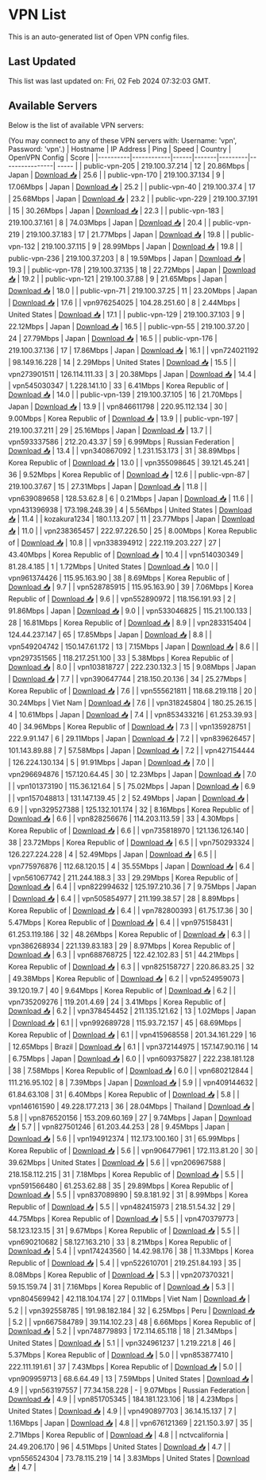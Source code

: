 # VPN List

This is an auto-generated list of Open VPN config files.

## Last Updated

This list was last updated on: Fri, 02 Feb 2024 07:32:03 GMT.

## Available Servers

Below is the list of available VPN servers:

(You may connect to any of these VPN servers with: Username: 'vpn', Password: 'vpn'.)
| Hostname | IP Address | Ping | Speed | Country | OpenVPN Config | Score |
|----------|------------|------|-------|---------|----------------| ----- |
| public-vpn-205 | 219.100.37.214 | 12 | 20.86Mbps | Japan | [Download 📥](./configs/server_0_JP.ovpn) | 25.6 |
| public-vpn-170 | 219.100.37.134 | 9 | 17.06Mbps | Japan | [Download 📥](./configs/server_1_JP.ovpn) | 25.2 |
| public-vpn-40 | 219.100.37.4 | 17 | 25.68Mbps | Japan | [Download 📥](./configs/server_2_JP.ovpn) | 23.2 |
| public-vpn-229 | 219.100.37.191 | 15 | 30.26Mbps | Japan | [Download 📥](./configs/server_3_JP.ovpn) | 22.3 |
| public-vpn-183 | 219.100.37.161 | 8 | 74.03Mbps | Japan | [Download 📥](./configs/server_4_JP.ovpn) | 20.4 |
| public-vpn-219 | 219.100.37.183 | 17 | 21.77Mbps | Japan | [Download 📥](./configs/server_5_JP.ovpn) | 19.8 |
| public-vpn-132 | 219.100.37.115 | 9 | 28.99Mbps | Japan | [Download 📥](./configs/server_6_JP.ovpn) | 19.8 |
| public-vpn-236 | 219.100.37.203 | 8 | 19.59Mbps | Japan | [Download 📥](./configs/server_7_JP.ovpn) | 19.3 |
| public-vpn-178 | 219.100.37.135 | 18 | 22.72Mbps | Japan | [Download 📥](./configs/server_8_JP.ovpn) | 19.2 |
| public-vpn-121 | 219.100.37.88 | 9 | 21.65Mbps | Japan | [Download 📥](./configs/server_9_JP.ovpn) | 18.0 |
| public-vpn-71 | 219.100.37.25 | 11 | 23.20Mbps | Japan | [Download 📥](./configs/server_10_JP.ovpn) | 17.6 |
| vpn976254025 | 104.28.251.60 | 8 | 2.44Mbps | United States | [Download 📥](./configs/server_11_US.ovpn) | 17.1 |
| public-vpn-129 | 219.100.37.103 | 9 | 22.12Mbps | Japan | [Download 📥](./configs/server_12_JP.ovpn) | 16.5 |
| public-vpn-55 | 219.100.37.20 | 24 | 27.79Mbps | Japan | [Download 📥](./configs/server_13_JP.ovpn) | 16.5 |
| public-vpn-176 | 219.100.37.136 | 17 | 17.86Mbps | Japan | [Download 📥](./configs/server_14_JP.ovpn) | 16.1 |
| vpn724021192 | 98.149.16.228 | 14 | 2.29Mbps | United States | [Download 📥](./configs/server_15_US.ovpn) | 15.5 |
| vpn273901511 | 126.114.111.33 | 3 | 20.38Mbps | Japan | [Download 📥](./configs/server_16_JP.ovpn) | 14.4 |
| vpn545030347 | 1.228.141.10 | 33 | 6.41Mbps | Korea Republic of | [Download 📥](./configs/server_17_KR.ovpn) | 14.0 |
| public-vpn-139 | 219.100.37.105 | 16 | 21.70Mbps | Japan | [Download 📥](./configs/server_18_JP.ovpn) | 13.9 |
| vpn846611798 | 220.95.112.134 | 30 | 9.00Mbps | Korea Republic of | [Download 📥](./configs/server_19_KR.ovpn) | 13.9 |
| public-vpn-197 | 219.100.37.211 | 29 | 25.16Mbps | Japan | [Download 📥](./configs/server_20_JP.ovpn) | 13.7 |
| vpn593337586 | 212.20.43.37 | 59 | 6.99Mbps | Russian Federation | [Download 📥](./configs/server_21_RU.ovpn) | 13.4 |
| vpn340867092 | 1.231.153.173 | 31 | 38.89Mbps | Korea Republic of | [Download 📥](./configs/server_22_KR.ovpn) | 13.0 |
| vpn355098645 | 39.121.45.241 | 36 | 9.52Mbps | Korea Republic of | [Download 📥](./configs/server_23_KR.ovpn) | 12.6 |
| public-vpn-87 | 219.100.37.67 | 15 | 27.31Mbps | Japan | [Download 📥](./configs/server_24_JP.ovpn) | 11.8 |
| vpn639089658 | 128.53.62.8 | 6 | 0.21Mbps | Japan | [Download 📥](./configs/server_25_JP.ovpn) | 11.6 |
| vpn431396938 | 173.198.248.39 | 4 | 5.56Mbps | United States | [Download 📥](./configs/server_26_US.ovpn) | 11.4 |
| kozakura1234 | 180.1.13.207 | 11 | 23.77Mbps | Japan | [Download 📥](./configs/server_27_JP.ovpn) | 11.0 |
| vpn238365457 | 222.97.226.50 | 25 | 8.00Mbps | Korea Republic of | [Download 📥](./configs/server_28_KR.ovpn) | 10.8 |
| vpn338394912 | 222.119.203.227 | 27 | 43.40Mbps | Korea Republic of | [Download 📥](./configs/server_29_KR.ovpn) | 10.4 |
| vpn514030349 | 81.28.4.185 | 1 | 1.72Mbps | United States | [Download 📥](./configs/server_30_US.ovpn) | 10.0 |
| vpn961374426 | 115.95.163.90 | 38 | 8.69Mbps | Korea Republic of | [Download 📥](./configs/server_31_KR.ovpn) | 9.7 |
| vpn528785915 | 115.95.163.90 | 39 | 7.06Mbps | Korea Republic of | [Download 📥](./configs/server_32_KR.ovpn) | 9.6 |
| vpn552890972 | 118.156.191.93 | 2 | 91.86Mbps | Japan | [Download 📥](./configs/server_33_JP.ovpn) | 9.0 |
| vpn533046825 | 115.21.100.133 | 28 | 16.81Mbps | Korea Republic of | [Download 📥](./configs/server_34_KR.ovpn) | 8.9 |
| vpn283315404 | 124.44.237.147 | 65 | 17.85Mbps | Japan | [Download 📥](./configs/server_35_JP.ovpn) | 8.8 |
| vpn549204742 | 150.147.61.172 | 13 | 7.15Mbps | Japan | [Download 📥](./configs/server_36_JP.ovpn) | 8.6 |
| vpn297351565 | 118.217.251.100 | 33 | 5.38Mbps | Korea Republic of | [Download 📥](./configs/server_37_KR.ovpn) | 8.0 |
| vpn103818727 | 222.230.132.3 | 15 | 9.08Mbps | Japan | [Download 📥](./configs/server_38_JP.ovpn) | 7.7 |
| vpn390647744 | 218.150.20.136 | 34 | 25.27Mbps | Korea Republic of | [Download 📥](./configs/server_39_KR.ovpn) | 7.6 |
| vpn555621811 | 118.68.219.118 | 20 | 30.24Mbps | Viet Nam | [Download 📥](./configs/server_40_VN.ovpn) | 7.6 |
| vpn318245804 | 180.25.26.15 | 4 | 10.61Mbps | Japan | [Download 📥](./configs/server_41_JP.ovpn) | 7.4 |
| vpn853433216 | 61.253.39.93 | 40 | 34.96Mbps | Korea Republic of | [Download 📥](./configs/server_42_KR.ovpn) | 7.3 |
| vpn135928751 | 222.9.91.147 | 6 | 29.11Mbps | Japan | [Download 📥](./configs/server_43_JP.ovpn) | 7.2 |
| vpn839626457 | 101.143.89.88 | 7 | 57.58Mbps | Japan | [Download 📥](./configs/server_44_JP.ovpn) | 7.2 |
| vpn427154444 | 126.224.130.134 | 5 | 91.91Mbps | Japan | [Download 📥](./configs/server_45_JP.ovpn) | 7.0 |
| vpn296694876 | 157.120.64.45 | 30 | 12.23Mbps | Japan | [Download 📥](./configs/server_46_JP.ovpn) | 7.0 |
| vpn101373190 | 115.36.121.64 | 5 | 75.02Mbps | Japan | [Download 📥](./configs/server_47_JP.ovpn) | 6.9 |
| vpn157048813 | 131.147.139.45 | 2 | 52.49Mbps | Japan | [Download 📥](./configs/server_48_JP.ovpn) | 6.9 |
| vpn329527388 | 125.132.101.174 | 32 | 8.16Mbps | Korea Republic of | [Download 📥](./configs/server_49_KR.ovpn) | 6.6 |
| vpn828256676 | 114.203.113.59 | 33 | 4.30Mbps | Korea Republic of | [Download 📥](./configs/server_50_KR.ovpn) | 6.6 |
| vpn735818970 | 121.136.126.140 | 38 | 23.72Mbps | Korea Republic of | [Download 📥](./configs/server_51_KR.ovpn) | 6.5 |
| vpn750293324 | 126.227.224.228 | 4 | 52.49Mbps | Japan | [Download 📥](./configs/server_52_JP.ovpn) | 6.5 |
| vpn775976876 | 112.68.120.15 | 4 | 35.55Mbps | Japan | [Download 📥](./configs/server_53_JP.ovpn) | 6.4 |
| vpn561067742 | 211.244.188.3 | 33 | 29.29Mbps | Korea Republic of | [Download 📥](./configs/server_54_KR.ovpn) | 6.4 |
| vpn822994632 | 125.197.210.36 | 7 | 9.75Mbps | Japan | [Download 📥](./configs/server_55_JP.ovpn) | 6.4 |
| vpn505854977 | 211.199.38.57 | 28 | 8.89Mbps | Korea Republic of | [Download 📥](./configs/server_56_KR.ovpn) | 6.4 |
| vpn782800393 | 61.75.17.36 | 30 | 5.47Mbps | Korea Republic of | [Download 📥](./configs/server_57_KR.ovpn) | 6.4 |
| vpn975158431 | 61.253.119.186 | 32 | 48.26Mbps | Korea Republic of | [Download 📥](./configs/server_58_KR.ovpn) | 6.3 |
| vpn386268934 | 221.139.83.183 | 29 | 8.97Mbps | Korea Republic of | [Download 📥](./configs/server_59_KR.ovpn) | 6.3 |
| vpn688768725 | 122.42.102.83 | 51 | 44.21Mbps | Korea Republic of | [Download 📥](./configs/server_60_KR.ovpn) | 6.3 |
| vpn825158727 | 220.86.83.25 | 32 | 49.38Mbps | Korea Republic of | [Download 📥](./configs/server_61_KR.ovpn) | 6.2 |
| vpn524959073 | 39.120.19.7 | 40 | 9.64Mbps | Korea Republic of | [Download 📥](./configs/server_62_KR.ovpn) | 6.2 |
| vpn735209276 | 119.201.4.69 | 24 | 3.41Mbps | Korea Republic of | [Download 📥](./configs/server_63_KR.ovpn) | 6.2 |
| vpn378454452 | 211.135.121.62 | 13 | 1.02Mbps | Japan | [Download 📥](./configs/server_64_JP.ovpn) | 6.1 |
| vpn992689728 | 115.93.72.157 | 45 | 68.69Mbps | Korea Republic of | [Download 📥](./configs/server_65_KR.ovpn) | 6.1 |
| vpn415968558 | 201.34.161.229 | 16 | 12.65Mbps | Brazil | [Download 📥](./configs/server_66_BR.ovpn) | 6.1 |
| vpn372144975 | 157.147.90.116 | 14 | 6.75Mbps | Japan | [Download 📥](./configs/server_67_JP.ovpn) | 6.0 |
| vpn609375827 | 222.238.181.128 | 38 | 7.58Mbps | Korea Republic of | [Download 📥](./configs/server_68_KR.ovpn) | 6.0 |
| vpn680212844 | 111.216.95.102 | 8 | 7.39Mbps | Japan | [Download 📥](./configs/server_69_JP.ovpn) | 5.9 |
| vpn409144632 | 61.84.63.108 | 31 | 6.40Mbps | Korea Republic of | [Download 📥](./configs/server_70_KR.ovpn) | 5.8 |
| vpn146161590 | 49.228.177.213 | 36 | 28.04Mbps | Thailand | [Download 📥](./configs/server_71_TH.ovpn) | 5.8 |
| vpn876520156 | 153.209.60.169 | 27 | 9.74Mbps | Japan | [Download 📥](./configs/server_72_JP.ovpn) | 5.7 |
| vpn827501246 | 61.203.44.253 | 28 | 9.45Mbps | Japan | [Download 📥](./configs/server_73_JP.ovpn) | 5.6 |
| vpn194912374 | 112.173.100.160 | 31 | 65.99Mbps | Korea Republic of | [Download 📥](./configs/server_74_KR.ovpn) | 5.6 |
| vpn906477961 | 172.113.81.20 | 30 | 39.62Mbps | United States | [Download 📥](./configs/server_75_US.ovpn) | 5.6 |
| vpn206967588 | 218.158.112.215 | 31 | 7.18Mbps | Korea Republic of | [Download 📥](./configs/server_76_KR.ovpn) | 5.5 |
| vpn591566480 | 61.253.62.88 | 35 | 29.89Mbps | Korea Republic of | [Download 📥](./configs/server_77_KR.ovpn) | 5.5 |
| vpn837089890 | 59.8.181.92 | 31 | 8.99Mbps | Korea Republic of | [Download 📥](./configs/server_78_KR.ovpn) | 5.5 |
| vpn482415973 | 218.51.54.32 | 29 | 44.75Mbps | Korea Republic of | [Download 📥](./configs/server_79_KR.ovpn) | 5.5 |
| vpn470379773 | 58.123.123.15 | 31 | 9.67Mbps | Korea Republic of | [Download 📥](./configs/server_80_KR.ovpn) | 5.5 |
| vpn690210682 | 58.127.163.210 | 33 | 8.21Mbps | Korea Republic of | [Download 📥](./configs/server_81_KR.ovpn) | 5.4 |
| vpn174243560 | 14.42.98.176 | 38 | 11.33Mbps | Korea Republic of | [Download 📥](./configs/server_82_KR.ovpn) | 5.4 |
| vpn522610701 | 219.251.84.193 | 35 | 8.08Mbps | Korea Republic of | [Download 📥](./configs/server_83_KR.ovpn) | 5.3 |
| vpn207370321 | 59.15.159.74 | 31 | 7.16Mbps | Korea Republic of | [Download 📥](./configs/server_84_KR.ovpn) | 5.3 |
| vpn804569942 | 42.118.104.174 | 27 | 0.11Mbps | Viet Nam | [Download 📥](./configs/server_85_VN.ovpn) | 5.2 |
| vpn392558785 | 191.98.182.184 | 32 | 6.25Mbps | Peru | [Download 📥](./configs/server_86_PE.ovpn) | 5.2 |
| vpn667584789 | 39.114.102.23 | 48 | 6.66Mbps | Korea Republic of | [Download 📥](./configs/server_87_KR.ovpn) | 5.2 |
| vpn748779893 | 172.114.65.118 | 18 | 21.34Mbps | United States | [Download 📥](./configs/server_88_US.ovpn) | 5.1 |
| vpn324961237 | 1.219.221.8 | 46 | 5.37Mbps | Korea Republic of | [Download 📥](./configs/server_89_KR.ovpn) | 5.0 |
| vpn853877410 | 222.111.191.61 | 37 | 7.43Mbps | Korea Republic of | [Download 📥](./configs/server_90_KR.ovpn) | 5.0 |
| vpn909959713 | 68.6.64.49 | 13 | 7.59Mbps | United States | [Download 📥](./configs/server_91_US.ovpn) | 4.9 |
| vpn563197557 | 77.34.158.228 | - | 9.07Mbps | Russian Federation | [Download 📥](./configs/server_92_RU.ovpn) | 4.9 |
| vpn851705345 | 184.181.123.106 | 18 | 4.23Mbps | United States | [Download 📥](./configs/server_93_US.ovpn) | 4.9 |
| vpn490897703 | 36.14.15.137 | 7 | 1.16Mbps | Japan | [Download 📥](./configs/server_94_JP.ovpn) | 4.8 |
| vpn676121369 | 221.150.3.97 | 35 | 2.71Mbps | Korea Republic of | [Download 📥](./configs/server_95_KR.ovpn) | 4.8 |
| nctvcalifornia | 24.49.206.170 | 96 | 4.51Mbps | United States | [Download 📥](./configs/server_96_US.ovpn) | 4.7 |
| vpn556524304 | 73.78.115.219 | 14 | 3.83Mbps | United States | [Download 📥](./configs/server_97_US.ovpn) | 4.7 |
